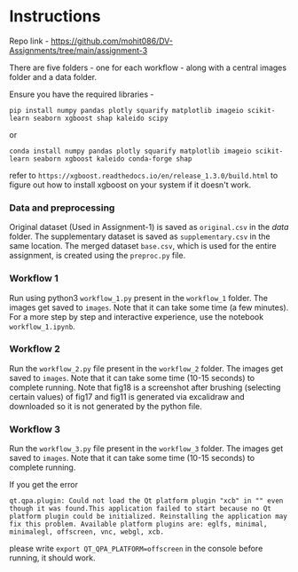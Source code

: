 # Instructions

Repo link - https://github.com/mohit086/DV-Assignments/tree/main/assignment-3

There are five folders - one for each workflow - along with a central images folder and a data folder.

Ensure you have the required libraries -

```
pip install numpy pandas plotly squarify matplotlib imageio scikit-learn seaborn xgboost shap kaleido scipy
```

or 

```
conda install numpy pandas plotly squarify matplotlib imageio scikit-learn seaborn xgboost kaleido conda-forge shap
```

refer to `https://xgboost.readthedocs.io/en/release_1.3.0/build.html` to figure out how to install xgboost on your system if it doesn't work.


### Data and preprocessing
Original dataset (Used in Assignment-1) is saved as ```original.csv``` in the _data_ folder. The supplementary dataset is saved as ```supplementary.csv``` in the same location. The merged dataset ```base.csv```, which is used for the entire assignment, is created using the ```preproc.py``` file.

### Workflow 1
Run using python3 `workflow_1.py` present in the ```workflow_1``` folder. The images get saved to ```images```. Note that it can take some time (a few minutes).
For a more step by step and interactive experience, use the notebook `workflow_1.ipynb`.

### Workflow 2
Run the ```workflow_2.py``` file present in the ```workflow_2``` folder. The images get saved to ```images```. Note that it can take some time (10-15 seconds) to complete running. Note that fig18 is a screenshot after brushing (selecting certain values) of fig17 and fig11 is generated via excalidraw and downloaded so it is not generated by the python file.

### Workflow 3

Run the ```workflow_3.py``` file present in the ```workflow_3``` folder. The images get saved to ```images```. Note that it can take some time (10-15 seconds) to complete running.

If you get the error

```qt.qpa.plugin: Could not load the Qt platform plugin "xcb" in "" even though it was found.This application failed to start because no Qt platform plugin could be initialized. Reinstalling the application may fix this problem. Available platform plugins are: eglfs, minimal, minimalegl, offscreen, vnc, webgl, xcb.```

please write ```export QT_QPA_PLATFORM=offscreen``` in the console before running, it should work.

